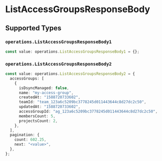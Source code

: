 # ListAccessGroupsResponseBody


## Supported Types

### `operations.ListAccessGroupsResponseBody1`

```typescript
const value: operations.ListAccessGroupsResponseBody1 = {};
```

### `operations.ListAccessGroupsResponseBody2`

```typescript
const value: operations.ListAccessGroupsResponseBody2 = {
  accessGroups: [
    {
      isDsyncManaged: false,
      name: "my-access-group",
      createdAt: "1588720733602",
      teamId: "team_123a6c5209bc3778245d011443644c8d27dc2c50",
      updatedAt: "1588720733602",
      accessGroupId: "ag_123a6c5209bc3778245d011443644c8d27dc2c50",
      membersCount: 5,
      projectsCount: 2,
    },
  ],
  pagination: {
    count: 602.25,
    next: "<value>",
  },
};
```

